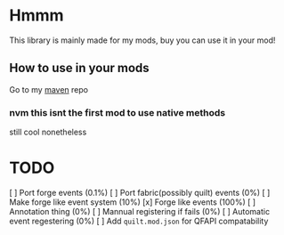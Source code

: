 # Hmmm
This library is mainly made for my mods, buy you can use it in your mod!

## How to use in your mods
Go to my [maven](https://github.com/Progames723/maven) repo

### nvm this isnt the first mod to use native methods
still cool nonetheless 

# TODO
[ ] Port forge events (0.1%)
[ ] Port fabric(possibly quilt) events (0%)
[ ] Make forge like event system (10%)
  [x] Forge like events (100%)
  [ ] Annotation thing (0%)
  [ ] Mannual registering if fails (0%)
  [ ] Automatic event regestering (0%)
[ ] Add `quilt.mod.json` for QFAPI compatability
